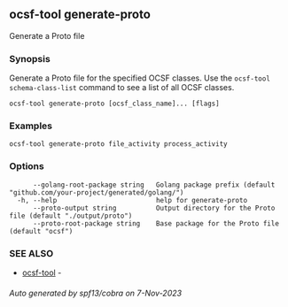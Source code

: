 ## ocsf-tool generate-proto

Generate a Proto file

### Synopsis

Generate a Proto file for the specified OCSF classes.
Use the `ocsf-tool schema-class-list` command to see a list of all OCSF classes.

```
ocsf-tool generate-proto [ocsf_class_name]... [flags]
```

### Examples

```
ocsf-tool generate-proto file_activity process_activity
```

### Options

```
      --golang-root-package string   Golang package prefix (default "github.com/your-project/generated/golang/")
  -h, --help                         help for generate-proto
      --proto-output string          Output directory for the Proto file (default "./output/proto")
      --proto-root-package string    Base package for the Proto file (default "ocsf")
```

### SEE ALSO

* [ocsf-tool](ocsf-tool.md)	 - 

###### Auto generated by spf13/cobra on 7-Nov-2023

